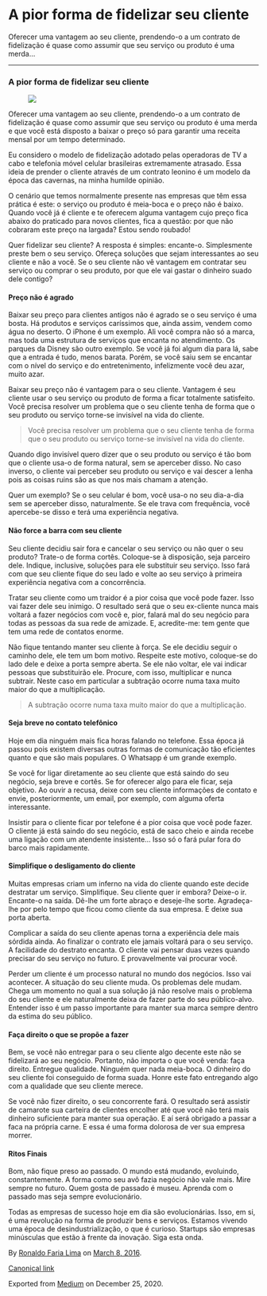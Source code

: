 A pior forma de fidelizar seu cliente
=====================================

Oferecer uma vantagem ao seu cliente, prendendo-o a um contrato de
fidelização é quase como assumir que seu serviço ou produto é uma merda…

------------------------------------------------------------------------

### A pior forma de fidelizar seu cliente

<figure>
<img src="https://cdn-images-1.medium.com/max/800/1*Eb6fXIBol0AtBxvTTYNyCw.jpeg" class="graf-image" />
</figure>Oferecer uma vantagem ao seu cliente, prendendo-o a um contrato
de fidelização é quase como assumir que seu serviço ou produto é uma
merda e que você está disposto a baixar o preço só para garantir uma
receita mensal por um tempo determinado.

Eu considero o modelo de fidelização adotado pelas operadoras de TV a
cabo e telefonia móvel celular brasileiras extremamente atrasado. Essa
ideia de prender o cliente através de um contrato leonino é um modelo da
época das cavernas, na minha humilde opinião.

O cenário que temos normalmente presente nas empresas que têm essa
prática é este: o serviço ou produto é meia-boca e o preço não é baixo.
Quando você já é cliente e te oferecem alguma vantagem cujo preço fica
abaixo do praticado para novos clientes, fica a questão: por que não
cobraram este preço na largada? Estou sendo roubado!

Quer fidelizar seu cliente? A resposta é simples: encante-o.
Simplesmente preste bem o seu serviço. Ofereça soluções que sejam
interessantes ao seu cliente e não a você. Se o seu cliente não vê
vantagem em contratar seu serviço ou comprar o seu produto, por que ele
vai gastar o dinheiro suado dele contigo?

#### Preço não é agrado

Baixar seu preço para clientes antigos não é agrado se o seu serviço é
uma bosta. Há produtos e serviços caríssimos que, ainda assim, vendem
como água no deserto. O iPhone é um exemplo. Ali você compra não só a
marca, mas toda uma estrutura de serviços que encanta no atendimento. Os
parques da Disney são outro exemplo. Se você já foi algum dia para lá,
sabe que a entrada é tudo, menos barata. Porém, se você saiu sem se
encantar com o nível do serviço e do entretenimento, infelizmente você
deu azar, muito azar.

Baixar seu preço não é vantagem para o seu cliente. Vantagem é seu
cliente usar o seu serviço ou produto de forma a ficar totalmente
satisfeito. Você precisa resolver um problema que o seu cliente tenha de
forma que o seu produto ou serviço torne-se invisível na vida do
cliente.

> Você precisa resolver um problema que o seu cliente tenha de forma que
> o seu produto ou serviço torne-se invisível na vida do cliente.

Quando digo invisível quero dizer que o seu produto ou serviço é tão bom
que o cliente usa-o de forma natural, sem se aperceber disso. No caso
inverso, o cliente vai perceber seu produto ou serviço e vai descer a
lenha pois as coisas ruins são as que nos mais chamam a atenção.

Quer um exemplo? Se o seu celular é bom, você usa-o no seu dia-a-dia sem
se aperceber disso, naturalmente. Se ele trava com frequência, você
apercebe-se disso e terá uma experiência negativa.

#### Não force a barra com seu cliente

Seu cliente decidiu sair fora e cancelar o seu serviço ou não quer o seu
produto? Trate-o de forma cortês. Coloque-se à disposição, seja parceiro
dele. Indique, inclusive, soluções para ele substituir seu serviço. Isso
fará com que seu cliente fique do seu lado e volte ao seu serviço à
primeira experiência negativa com a concorrência.

Tratar seu cliente como um traidor é a pior coisa que você pode fazer.
Isso vai fazer dele seu inimigo. O resultado será que o seu ex-cliente
nunca mais voltará a fazer negócios com você e, pior, falará mal do seu
negócio para todas as pessoas da sua rede de amizade. E, acredite-me:
tem gente que tem uma rede de contatos enorme.

Não fique tentando manter seu cliente à força. Se ele decidiu seguir o
caminho dele, ele tem um bom motivo. Respeite este motivo, coloque-se do
lado dele e deixe a porta sempre aberta. Se ele não voltar, ele vai
indicar pessoas que substituirão ele. Procure, com isso, multiplicar e
nunca subtrair. Neste caso em particular a subtração ocorre numa taxa
muito maior do que a multiplicação.

> A subtração ocorre numa taxa muito maior do que a multiplicação.

#### Seja breve no contato telefônico

Hoje em dia ninguém mais fica horas falando no telefone. Essa época já
passou pois existem diversas outras formas de comunicação tão eficientes
quanto e que são mais populares. O Whatsapp é um grande exemplo.

Se você for ligar diretamente ao seu cliente que está saindo do seu
negócio, seja breve e cortês. Se for oferecer algo para ele ficar, seja
objetivo. Ao ouvir a recusa, deixe com seu cliente informações de
contato e envie, posteriormente, um email, por exemplo, com alguma
oferta interessante.

Insistir para o cliente ficar por telefone é a pior coisa que você pode
fazer. O cliente já está saindo do seu negócio, está de saco cheio e
ainda recebe uma ligação com um atendente insistente… Isso só o fará
pular fora do barco mais rapidamente.

#### Simplifique o desligamento do cliente

Muitas empresas criam um inferno na vida do cliente quando este decide
destratar um serviço. Simplifique. Seu cliente quer ir embora? Deixe-o
ir. Encante-o na saída. Dê-lhe um forte abraço e deseje-lhe sorte.
Agradeça-lhe por pelo tempo que ficou como cliente da sua empresa. E
deixe sua porta aberta.

Complicar a saída do seu cliente apenas torna a experiência dele mais
sórdida ainda. Ao finalizar o contrato ele jamais voltará para o seu
serviço. A facilidade do destrato encanta. O cliente vai pensar duas
vezes quando precisar do seu serviço no futuro. E provavelmente vai
procurar você.

Perder um cliente é um processo natural no mundo dos negócios. Isso vai
acontecer. A situação do seu cliente muda. Os problemas dele mudam.
Chega um momento no qual a sua solução já não resolve mais o problema do
seu cliente e ele naturalmente deixa de fazer parte do seu público-alvo.
Entender isso é um passo importante para manter sua marca sempre dentro
da estima do seu público.

#### Faça direito o que se propõe a fazer

Bem, se você não entregar para o seu cliente algo decente este não se
fidelizará ao seu negócio. Portanto, não importa o que você venda: faça
direito. Entregue qualidade. Ninguém quer nada meia-boca. O dinheiro do
seu cliente foi conseguido de forma suada. Honre este fato entregando
algo com a qualidade que seu cliente merece.

Se você não fizer direito, o seu concorrente fará. O resultado será
assistir de camarote sua carteira de clientes encolher até que você não
terá mais dinheiro suficiente para manter sua operação. E aí será
obrigado a passar a faca na própria carne. E essa é uma forma dolorosa
de ver sua empresa morrer.

#### Ritos Finais

Bom, não fique preso ao passado. O mundo está mudando, evoluindo,
constantemente. A forma como seu avô fazia negócio não vale mais. Mire
sempre no futuro. Quem gosta de passado é museu. Aprenda com o passado
mas seja sempre evolucionário.

Todas as empresas de sucesso hoje em dia são evolucionárias. Isso, em
si, é uma revolução na forma de produzir bens e serviços. Estamos
vivendo uma época de desindustrialização, o que é curioso. Startups são
empresas minúsculas que estão à frente da inovação. Siga esta onda.

By
<a href="https://medium.com/@ronaldolima" class="p-author h-card">Ronaldo Faria Lima</a>
on [March 8, 2016](https://medium.com/p/f074e64c4a89).

<a href="https://medium.com/@ronaldolima/a-pior-forma-de-fidelizar-seu-cliente-f074e64c4a89" class="p-canonical">Canonical link</a>

Exported from [Medium](https://medium.com) on December 25, 2020.
